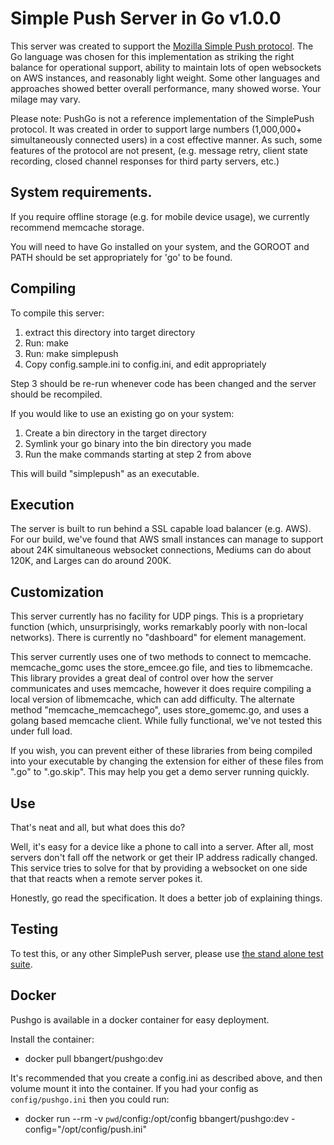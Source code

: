 Simple Push Server in Go v1.0.0
===

This server was created to support the [Mozilla Simple Push
protocol](https://wiki.mozilla.org/WebAPI/SimplePush). The Go language
was chosen for this implementation as striking the right balance for
operational support, ability to maintain lots of open websockets on
AWS instances, and reasonably light weight. Some other languages and
approaches showed better overall performance, many showed worse. Your
milage may vary.

Please note: PushGo is not a reference implementation of the SimplePush
protocol. It was created in order to support large numbers (1,000,000+
simultaneously connected users) in a cost effective manner. As such, some
features of the protocol are not present, (e.g. message retry, client state
recording, closed channel responses for third party servers, etc.)

## System requirements.

If you require offline storage (e.g. for mobile device usage), we
currently recommend memcache storage.

You will need to have Go installed on your system, and the GOROOT and
PATH should be set appropriately for 'go' to be found.

## Compiling
To compile this server:

1. extract this directory into target directory
2. Run: make
3. Run: make simplepush
4. Copy config.sample.ini to config.ini, and edit appropriately

Step 3 should be re-run whenever code has been changed and the server
should be recompiled.

If you would like to use an existing go on your system:
1. Create a bin directory in the target directory
2. Symlink your go binary into the bin directory you made
3. Run the make commands starting at step 2 from above

This will build "simplepush" as an executable.

## Execution
 The server is built to run behind a SSL capable load balancer (e.g.
AWS). For our build, we've found that AWS small instances can manage
to support about 24K simultaneous websocket connections, Mediums can
do about 120K, and Larges can do around 200K.

## Customization
This server currently has no facility for UDP pings. This is a
proprietary function (which, unsurprisingly, works remarkably poorly
with non-local networks). There is currently no "dashboard" for
element management.

This server currently uses one of two methods to connect to memcache.
memcache_gomc uses the store_emcee.go file, and ties to libmemcache.
This library provides a great deal of control over how the server
communicates and uses memcache, however it does require compiling
a local version of libmemcache, which can add difficulty. The
alternate method "memcache_memcachego", uses store_gomemc.go, and uses
a golang based memcache client. While fully functional, we've not
tested this under full load.

If you wish, you can prevent either of these libraries from being
compiled into your executable by changing the extension for either of
these files from ".go" to ".go.skip". This may help you get a demo
server running quickly.

## Use
That's neat and all, but what does this do?

Well, it's easy for a device like a phone to call into a server.
After all, most servers don't fall off the network or get their IP
address radically changed. This service tries to solve for that by
providing a websocket on one side that that reacts when a remote
server pokes it.

Honestly, go read the specification. It does a better job of
explaining things.

## Testing

To test this, or any other SimplePush server, please use [the stand
alone test suite](https://github.com/jrconlin/simplepush_test).

## Docker

Pushgo is available in a docker container for easy deployment.

Install the container:

* docker pull bbangert/pushgo:dev

It's recommended that you create a config.ini as described above, and
then volume mount it into the container. If you had your config as
``config/pushgo.ini`` then you could run:

* docker run --rm -v `pwd`/config:/opt/config bbangert/pushgo:dev -config="/opt/config/push.ini"
